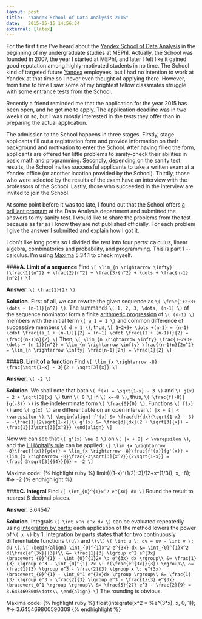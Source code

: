 ```yaml
---
layout: post
title:  "Yandex School of Data Analysis 2015"
date:   2015-05-15 14:56:34
external: [latex]
---
```


For the first time I've heard about the [Yandex School of Data Analysis](http://yandexdataschool.com/about) in the beginning of my undergraduate studies at MEPhI. Actually, the School was founded in 2007, the year I started at MEPhI, and later I felt like it gained good reputation among highly-motivated students in no time. The School kind of targeted future [Yandex](http://yandex.ru) employees, but I had no intention to work at Yandex at that time so I never even thought of applying there. However, from time to time I saw some of my brightest fellow classmates struggle with some entrance tests from the School.

Recently a friend reminded me that the application for the year 2015 has been open, and he got me to apply. The application deadline was in two weeks or so, but I was mostly interested in the tests they offer than in preparing the actual application.

The admission to the School happens in three stages. Firstly, stage applicants fill out a registration form and provide information on their background and motivation to enter the School. After having filled the form, applicants are offered ten little problems to sanity-check their abilities in basic math and programming. Secondly, depending on the sanity test results, the School invites successful applicants to take a written exam at a Yandex office (or another location provided by the School). Thirdly, those who were selected by the results of the exam have an interview with the professors of the School. Lastly, those who succeeded in the interview are invited to join the School.

At some point before it was too late, I found out that the School offers [a brilliant program](http://yandexdataschool.com/edu-process) at the Data Analysis department and submitted the answers to my sanity test. I would like to share the problems from the test because as far as I know they are not published officially. For each problem I give the answer I submitted and explain how I got it.

I don't like long posts so I divided the test into four parts: calculus, linear algebra, combinatorics and probability, and programming. This is part 1 -- calculus. I'm using [Maxima](http://maxima.sourceforge.net) 5.34.1 to check myself.

<!--more-->

####__A. Limit of a sequence__
Find
`\[
\lim_{n \rightarrow \infty} (\frac{1}{n^2} + \frac{2}{n^2} + \frac{3}{n^2} + \dots + \frac{n-1}{n^2})
\]`

__Answer.__  `\( \frac{1}{2} \)`

__Solution.__  First of all, we can rewrite the given sequence as `\( \frac{1+2+3+ \dots + (n-1)}{n^2} \)`. The summands `\( 1, 2, 3, \dots, (n-1) \)` of the sequence nominator form a finite <a href="http://en.wikipedia.org/wiki/Arithmetic_progression">arithmetic progression</a> of `\( (n-1) \)` members with the initial term `\( a_1 = 1 \)` and common difference of successive members `\( d = 1 \)`, thus,
`\[
1+2+3+ \dots +(n-1) = (n-1) \cdot \frac{(a_1 + (n-1))}{2} = (n-1) \cdot \frac{(1 + (n-1))}{2} = \frac{(n-1)n}{2}
\]`
Then,
`\[
\lim_{n \rightarrow \infty} \frac{1+2+3+ \dots + (n-1)}{n^2} = \lim_{n \rightarrow \infty} \frac{(n-1)n}{2n^2} = \lim_{n \rightarrow \infty} \frac{n-1}{2n} = \frac{1}{2}
\]`


####__B. Limit of a function__
Find
`\[
\lim_{x \rightarrow -8} \frac{\sqrt{1-x} - 3}{2 + \sqrt[3]{x}}
\]`

__Answer.__  `\( -2 \)`

__Solution__.  We shall note that both `\( f(x) = \sqrt{1-x} - 3 \)` and `\( g(x) = 2 + \sqrt[3]{x} \)` turn `\( 0 \)` in `\( x=-8 \)`, thus, `\( \frac{f(-8)}{g(-8)} \)` is the indeterminate form `\( \frac{0}{0} \)`. Functions `\( f(x) \)` and `\( g(x) \)` are differentiable on an open interval `\( |x + 8| < \varepsilon \)`:
`\[
\begin{align}
f'(x) &= \frac{d}{dx}(\sqrt{1-x} - 3) = -\frac{1}{2\sqrt{1-x}}\\
g'(x) &= \frac{d}{dx}(2 + \sqrt[3]{x}) = \frac{1}{3\sqrt[3]{x^2}}
\end{align}
\]`

Now we can see that `\( g'(x) \ne 0 \)` on `\( |x + 8| < \varepsilon \)`, and the <a href="http://en.wikipedia.org/wiki/L%27Hôpital%27s_rule">L'Hôpital's rule</a> can be applied:
`\[
\lim_{x \rightarrow -8}\frac{f(x)}{g(x)} = \lim_{x \rightarrow -8}\frac{f'(x)}{g'(x)} = \lim_{x \rightarrow -8}\frac{-3\sqrt[3]{x^2}}{2\sqrt{1-x}} = \frac{-3\sqrt[3]{64}}{6} = -2
\]`

Maxima code:
{% highlight ruby %}
limit(((1-x)^(1/2)-3)/(2+x^(1/3)), x, -8);
#=> -2
{% endhighlight %}


####__C. Integral__
Find
`\[
\int_{0}^{1}x^2 e^{3x} dx
\]`
Round the result to nearest 6 decimal places.

__Answer.__  3.64547

__Solution.__  Integrals `\( \int x^n e^x dx \)` can be evaluated repeatedly using <a href="https://en.wikipedia.org/wiki/Integration_by_parts">integration by parts</a>; each application of the method lowers the power of `\( x \)` by 1. Integration by parts states that for two continuously differentiable functions `\(u\)` and `\(v\)` `\( \int u \: dv = uv - \int v \: du \)`.
`\[
\begin{align}
\int_{0}^{1}x^2 e^{3x} dx &= \int_{0}^{1}x^2 d(\frac{e^{3x}}{3})\\
&= \frac{1}{3} \lgroup x^2 e^{3x} \bracevert_{0}^{1} - \int_{0}^{1}2x \: e^{3x} dx \rgroup\\
&= \frac{1}{3} \lgroup e^3 - \int_{0}^{1} 2x \: d(\frac{e^{3x}}{3}) \rgroup\\
&= \frac{1}{3} \lgroup e^3 - \frac{2}{3} \lgroup x \: e^{3x} \bracevert_{0}^{1} - \int_0^1 e^{3x}dx \rgroup \rgroup\\
&= \frac{1}{3} \lgroup e^3 - \frac{2}{3} \lgroup e^3 - \frac{1}{3} e^{3x} \bracevert_0^1 \rgroup \rgroup\\
&= \frac{5}{27} e^3 - \frac{2}{9} = 3.6454698005\dots\\
\end{align}
\]`
The rounding is obvious.

Maxima code:
{% highlight ruby %}
float(integrate(x^2 * %e^(3*x), x, 0, 1));
#=> 3.645469800590309
{% endhighlight %}
